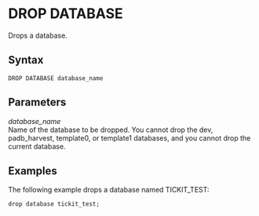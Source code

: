 # DROP DATABASE<a name="r_DROP_DATABASE"></a>

Drops a database\. 

## Syntax<a name="r_DROP_DATABASE-synopsis"></a>

```
DROP DATABASE database_name
```

## Parameters<a name="r_DROP_DATABASE-parameters"></a>

 *database\_name*   
Name of the database to be dropped\. You cannot drop the dev, padb\_harvest, template0, or template1 databases, and you cannot drop the current database\.

## Examples<a name="r_DROP_DATABASE-examples"></a>

The following example drops a database named TICKIT\_TEST: 

```
drop database tickit_test;
```